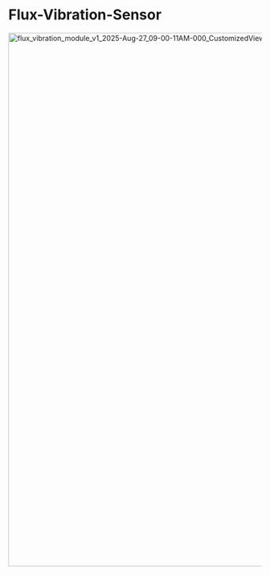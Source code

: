 # Flux-Vibration-Sensor

<img width="1961" height="1060" alt="flux_vibration_module_v1_2025-Aug-27_09-00-11AM-000_CustomizedView2098348405" src="https://github.com/user-attachments/assets/dcd080d4-b787-46e3-866c-7ae9837662eb" />
